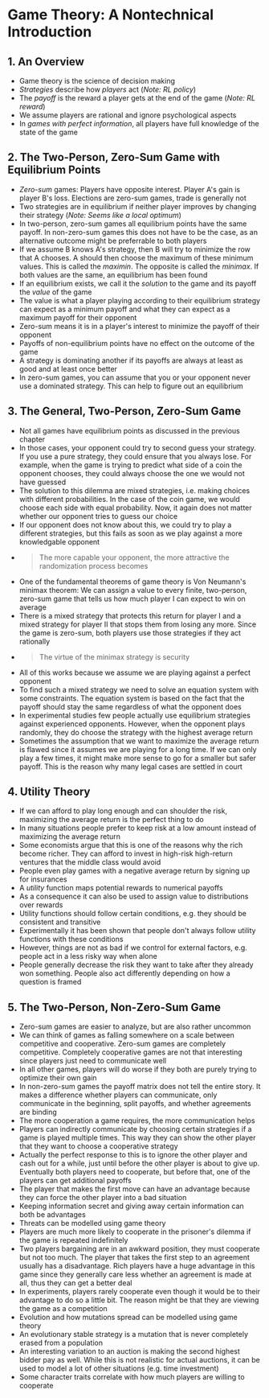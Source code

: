 # Game Theory: A Nontechnical Introduction

## 1. An Overview

- Game theory is the science of decision making
- *Strategies* describe how *players* act (*Note: RL policy*)
- The *payoff* is the reward a player gets at the end of the game (*Note: RL reward*)
- We assume players are rational and ignore psychological aspects
- In *games with perfect information*, all players have full knowledge of the state of the game

## 2. The Two-Person, Zero-Sum Game with Equilibrium Points

- *Zero-sum* games: Players have opposite interest. Player A's gain is player B's loss. Elections are zero-sum games, trade is generally not
- Two strategies are in equilibrium if neither player improves by changing their strategy (*Note: Seems like a local optimum*)
- In two-person, zero-sum games all equilibrium points have the same payoff. In non-zero-sum games this does not have to be the case, as an alternative outcome might be preferrable to both players
- If we assume B knows A's strategy, then B will try to minimize the row that A chooses. A should then choose the maximum of these minimum values. This is called the *maximin*. The opposite is called the *minimax*. If both values are the same, an equilibrium has been found
- If an equilibrium exists, we call it the *solution* to the game and its payoff the *value* of the game
- The value is what a player playing according to their equilibrium strategy can expect as a minimum payoff and what they can expect as a maximum payoff for their opponent
- Zero-sum means it is in a player's interest to minimize the payoff of their opponent
- Payoffs of non-equilibrium points have no effect on the outcome of the game
- A strategy is dominating another if its payoffs are always at least as good and at least once better
- In zero-sum games, you can assume that you or your opponent never use a dominated strategy. This can help to figure out an equilibrium

## 3. The General, Two-Person, Zero-Sum Game

- Not all games have equilibrium points as discussed in the previous chapter
- In those cases, your opponent could try to second guess your strategy. If you use a pure strategy, they could ensure that you always lose. For example, when the game is trying to predict what side of a coin the opponent chooses, they could always choose the one we would not have guessed
- The solution to this dilemma are mixed strategies, i.e. making choices with different probabilities. In the case of the coin game, we would choose each side with equal probability. Now, it again does not matter whether our opponent tries to guess our choice
- If our opponent does not know about this, we could try to play a different strategies, but this fails as soon as we play against a more knowledgable opponent
- > The more capable your opponent, the more attractive the randomization process becomes
- One of the fundamental theorems of game theory is Von Neumann's minimax theorem: We can assign a value to every finite, two-person, zero-sum game that tells us how much player I can expect to win on average
- There is a mixed strategy that protects this return for player I and a mixed strategy for player II that stops them from losing any more. Since the game is zero-sum, both players use those strategies if they act rationally
- > The virtue of the minimax strategy is security
- All of this works because we assume we are playing against a perfect opponent
- To find such a mixed strategy we need to solve an equation system with some constraints. The equation system is based on the fact that the payoff should stay the same regardless of what the opponent does
- In experimental studies few people actually use equilibrium strategies against experienced opponents. However, when the opponent plays randomly, they do choose the strategy with the highest average return
- Sometimes the assumption that we want to maximize the average return is flawed since it assumes we are playing for a long time. If we can only play a few times, it might make more sense to go for a smaller but safer payoff. This is the reason why many legal cases are settled in court

## 4. Utility Theory

- If we can afford to play long enough and can shoulder the risk, maximizing the average return is the perfect thing to do
- In many situations people prefer to keep risk at a low amount instead of maximizing the average return
- Some economists argue that this is one of the reasons why the rich become richer. They can afford to invest in high-risk high-return ventures that the middle class would avoid
- People even play games with a negative average return by signing up for insurances
- A *utility* function maps potential rewards to numerical payoffs
- As a consequence it can also be used to assign value to distributions over rewards
- Utility functions should follow certain conditions, e.g. they should be consistent and transitive
- Experimentally it has been shown that people don't always follow utility functions with these conditions
- However, things are not as bad if we control for external factors, e.g. people act in a less risky way when alone
- People generally decrease the risk they want to take after they already won something. People also act differently depending on how a question is framed

## 5. The Two-Person, Non-Zero-Sum Game

- Zero-sum games are easier to analyze, but are also rather uncommon
- We can think of games as falling somewhere on a scale between competitive and cooperative. Zero-sum games are completely competitive. Completely cooperative games are not that interesting since players just need to communicate well
- In all other games, players will do worse if they both are purely trying to optimize their own gain
- In non-zero-sum games the payoff matrix does not tell the entire story. It makes a difference whether players can communicate, only communicate in the beginning, split payoffs, and whether agreements are binding
- The more cooperation a game requires, the more communication helps
- Players can indirectly communicate by choosing certain strategies if a game is played multiple times. This way they can show the other player that they want to choose a cooperative strategy
- Actually the perfect response to this is to ignore the other player and cash out for a while, just until before the other player is about to give up. Eventually both players need to cooperate, but before that, one of the players can get additional payoffs
- The player that makes the first move can have an advantage because they can force the other player into a bad situation
- Keeping information secret and giving away certain information can both be advantages
- Threats can be modelled using game theory
- Players are much more likely to cooperate in the prisoner's dilemma if the game is repeated indefinitely
- Two players bargaining are in an awkward position, they must cooperate but not too much. The player that takes the first step to an agreement usually has a disadvantage. Rich players have a huge advantage in this game since they generally care less whether an agreement is made at all, thus they can get a better deal
- In experiments, players rarely cooperate even though it would be to their advantage to do so a little bit. The reason might be that they are viewing the game as a competition
- Evolution and how mutations spread can be modelled using game theory
- An evolutionary stable strategy is a mutation that is never completely erased from a population
- An interesting variation to an auction is making the second highest bidder pay as well. While this is not realistic for actual auctions, it can be used to model a lot of other situations (e.g. time investment)
- Some character traits correlate with how much players are willing to cooperate
